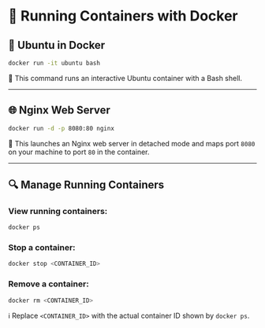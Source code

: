 # 🐳 Running Containers with Docker

## 🐧 Ubuntu in Docker

```bash
docker run -it ubuntu bash
```

🔹 This command runs an interactive Ubuntu container with a Bash shell.

---

## 🌐 Nginx Web Server

```bash
docker run -d -p 8080:80 nginx
```

🔹 This launches an Nginx web server in detached mode and maps port `8080` on your machine to port `80` in the container.

---

## 🔍 Manage Running Containers

### View running containers:
```bash
docker ps
```

### Stop a container:
```bash
docker stop <CONTAINER_ID>
```

### Remove a container:
```bash
docker rm <CONTAINER_ID>
```

ℹ️ Replace `<CONTAINER_ID>` with the actual container ID shown by `docker ps`.
